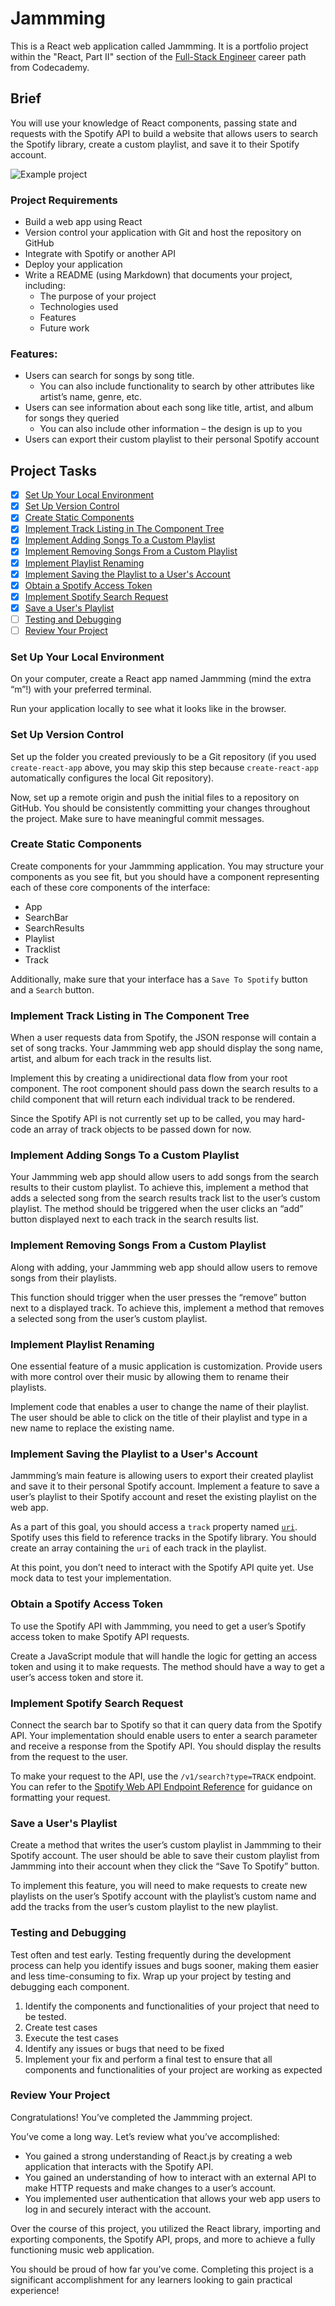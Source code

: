 # Jammming

This is a React web application called Jammming. It is a portfolio project within the "React, Part II" section of the [Full-Stack Engineer](https://www.codecademy.com/learn/paths/full-stack-engineer-career-path) career path from Codecademy.

## Brief

You will use your knowledge of React components, passing state and requests with the Spotify API to build a website that allows users to search the Spotify library, create a custom playlist, and save it to their Spotify account.

![Example project](https://static-assets.codecademy.com/Courses/react/projects/previews/jamming-project-four-three-preview.gif)

### Project Requirements

- Build a web app using React
- Version control your application with Git and host the repository on GitHub
- Integrate with Spotify or another API
- Deploy your application
- Write a README (using Markdown) that documents your project, including:
  - The purpose of your project
  - Technologies used
  - Features
  - Future work

### Features:

- Users can search for songs by song title.
  - You can also include functionality to search by other attributes like artist’s name, genre, etc.
- Users can see information about each song like title, artist, and album for songs they queried
  - You can also include other information – the design is up to you
- Users can export their custom playlist to their personal Spotify account

## Project Tasks

- [x] [Set Up Your Local Environment](#set-up-your-local-environment)
- [x] [Set Up Version Control](#set-up-version-control)
- [x] [Create Static Components](#create-static-components)
- [x] [Implement Track Listing in The Component Tree](#implement-track-listing-in-the-component-tree)
- [x] [Implement Adding Songs To a Custom Playlist](#implement-adding-songs-to-a-custom-playlist)
- [x] [Implement Removing Songs From a Custom Playlist](#implement-removing-songs-from-a-custom-playlist)
- [x] [Implement Playlist Renaming](#implement-playlist-renaming)
- [x] [Implement Saving the Playlist to a User's Account](#implement-saving-the-playlist-to-a-users-account)
- [x] [Obtain a Spotify Access Token](#obtain-a-spotify-access-token)
- [x] [Implement Spotify Search Request](#implement-spotify-search-request)
- [x] [Save a User's Playlist](#save-a-users-playlist)
- [ ] [Testing and Debugging](#testing-and-debugging)
- [ ] [Review Your Project](#review-your-project)

### Set Up Your Local Environment

On your computer, create a React app named Jammming (mind the extra “m”!) with your preferred terminal.

Run your application locally to see what it looks like in the browser.

### Set Up Version Control

Set up the folder you created previously to be a Git repository (if you used `create-react-app` above, you may skip this step because `create-react-app` automatically configures the local Git repository).

Now, set up a remote origin and push the initial files to a repository on GitHub. You should be consistently committing your changes throughout the project. Make sure to have meaningful commit messages.

### Create Static Components

Create components for your Jammming application. You may structure your components as you see fit, but you should have a component representing each of these core components of the interface:

- App
- SearchBar
- SearchResults
- Playlist
- Tracklist
- Track

Additionally, make sure that your interface has a `Save To Spotify` button and a `Search` button.

### Implement Track Listing in The Component Tree

When a user requests data from Spotify, the JSON response will contain a set of song tracks. Your Jammming web app should display the song name, artist, and album for each track in the results list.

Implement this by creating a unidirectional data flow from your root component. The root component should pass down the search results to a child component that will return each individual track to be rendered.

Since the Spotify API is not currently set up to be called, you may hard-code an array of track objects to be passed down for now.

### Implement Adding Songs To a Custom Playlist

Your Jammming web app should allow users to add songs from the search results to their custom playlist. To achieve this, implement a method that adds a selected song from the search results track list to the user’s custom playlist. The method should be triggered when the user clicks an “add” button displayed next to each track in the search results list.

### Implement Removing Songs From a Custom Playlist

Along with adding, your Jammming web app should allow users to remove songs from their playlists.

This function should trigger when the user presses the “remove” button next to a displayed track. To achieve this, implement a method that removes a selected song from the user’s custom playlist.

### Implement Playlist Renaming

One essential feature of a music application is customization. Provide users with more control over their music by allowing them to rename their playlists.

Implement code that enables a user to change the name of their playlist. The user should be able to click on the title of their playlist and type in a new name to replace the existing name.

### Implement Saving the Playlist to a User's Account

Jammming’s main feature is allowing users to export their created playlist and save it to their personal Spotify account. Implement a feature to save a user’s playlist to their Spotify account and reset the existing playlist on the web app.

As a part of this goal, you should access a `track` property named [`uri`](https://developer.spotify.com/documentation/web-api/reference/get-track). Spotify uses this field to reference tracks in the Spotify library. You should create an array containing the `uri` of each track in the playlist.

At this point, you don’t need to interact with the Spotify API quite yet. Use mock data to test your implementation.

### Obtain a Spotify Access Token

To use the Spotify API with Jammming, you need to get a user’s Spotify access token to make Spotify API requests.

Create a JavaScript module that will handle the logic for getting an access token and using it to make requests. The method should have a way to get a user’s access token and store it.

### Implement Spotify Search Request

Connect the search bar to Spotify so that it can query data from the Spotify API. Your implementation should enable users to enter a search parameter and receive a response from the Spotify API. You should display the results from the request to the user.

To make your request to the API, use the `/v1/search?type=TRACK` endpoint. You can refer to the [Spotify Web API Endpoint Reference](https://developer.spotify.com/documentation/web-api/reference/#/) for guidance on formatting your request.

### Save a User's Playlist

Create a method that writes the user’s custom playlist in Jammming to their Spotify account. The user should be able to save their custom playlist from Jammming into their account when they click the “Save To Spotify” button.

To implement this feature, you will need to make requests to create new playlists on the user’s Spotify account with the playlist’s custom name and add the tracks from the user’s custom playlist to the new playlist.

### Testing and Debugging

Test often and test early. Testing frequently during the development process can help you identify issues and bugs sooner, making them easier and less time-consuming to fix. Wrap up your project by testing and debugging each component.

1. Identify the components and functionalities of your project that need to be tested.
2. Create test cases
3. Execute the test cases
4. Identify any issues or bugs that need to be fixed
5. Implement your fix and perform a final test to ensure that all components and functionalities of your project are working as expected

### Review Your Project

Congratulations! You’ve completed the Jammming project.

You’ve come a long way. Let’s review what you’ve accomplished:

- You gained a strong understanding of React.js by creating a web application that interacts with the Spotify API.
- You gained an understanding of how to interact with an external API to make HTTP requests and make changes to a user’s account.
- You implemented user authentication that allows your web app users to log in and securely interact with the account.

Over the course of this project, you utilized the React library, importing and exporting components, the Spotify API, props, and more to achieve a fully functioning music web application.

You should be proud of how far you’ve come. Completing this project is a significant accomplishment for any learners looking to gain practical experience!
